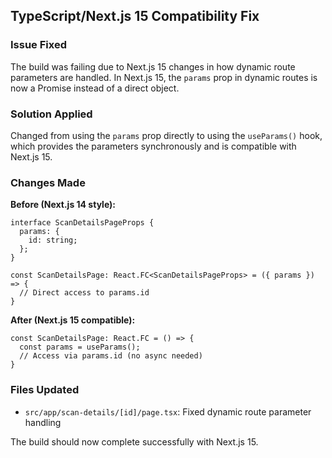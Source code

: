 ## TypeScript/Next.js 15 Compatibility Fix

### Issue Fixed
The build was failing due to Next.js 15 changes in how dynamic route parameters are handled. In Next.js 15, the `params` prop in dynamic routes is now a Promise instead of a direct object.

### Solution Applied
Changed from using the `params` prop directly to using the `useParams()` hook, which provides the parameters synchronously and is compatible with Next.js 15.

### Changes Made
**Before (Next.js 14 style):**
```tsx
interface ScanDetailsPageProps {
  params: {
    id: string;
  };
}

const ScanDetailsPage: React.FC<ScanDetailsPageProps> = ({ params }) => {
  // Direct access to params.id
}
```

**After (Next.js 15 compatible):**
```tsx
const ScanDetailsPage: React.FC = () => {
  const params = useParams();
  // Access via params.id (no async needed)
}
```

### Files Updated
- `src/app/scan-details/[id]/page.tsx`: Fixed dynamic route parameter handling

The build should now complete successfully with Next.js 15.
